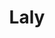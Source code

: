 ---
title: Laly
date: 
draft: false

# descripcion
description : Aros de plata 925

materials: Plata 925

color: Plateado

dimensions: 0,7cm largo

code: 01-20-0650

type: "Aros"

categories: []

price: $1.150,00

# Images
# first image will be shown in the product page
images:
  # - image: "images/path_to_image"
  # La ubicacion de las imagenes es imagenes/Aros/Aros.Solo Plata/01-20-0650-laly
  - image: "./images/aros/solo_plata/01-20-0650.JPG"
---